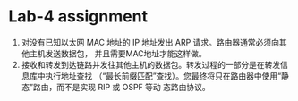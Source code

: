 # Lab-4 assignment

1. 对没有已知以太网 MAC 地址的 IP 地址发出 ARP 请求。路由器通常必须向其他主机发送数据包，
并且需要MAC地址才能这样做。
2. 接收和转发到达链路并发往其他主机的数据包。转发过程的一部分是在转发信息库中执行地址查找
（“最长前缀匹配”查找）。您最终将只在路由器中使用“静态”路由，而不是实现 RIP 或 OSPF 等动
态路由协议。
